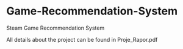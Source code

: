# Game-Recommendation-System
Steam Game Recommendation System

All details about the project can be found in Proje_Rapor.pdf
